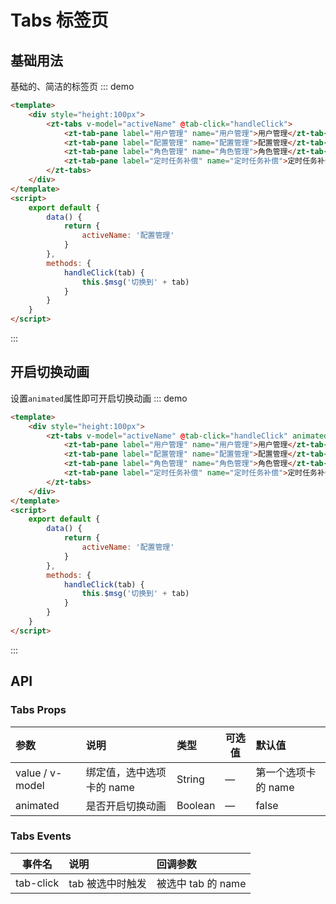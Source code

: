 # Tabs 标签页

## 基础用法

基础的、简洁的标签页
::: demo

```html
<template>
    <div style="height:100px">
        <zt-tabs v-model="activeName" @tab-click="handleClick">
            <zt-tab-pane label="用户管理" name="用户管理">用户管理</zt-tab-pane>
            <zt-tab-pane label="配置管理" name="配置管理">配置管理</zt-tab-pane>
            <zt-tab-pane label="角色管理" name="角色管理">角色管理</zt-tab-pane>
            <zt-tab-pane label="定时任务补偿" name="定时任务补偿">定时任务补偿</zt-tab-pane>
        </zt-tabs>
    </div>
</template>
<script>
    export default {
        data() {
            return {
                activeName: '配置管理'
            }
        },
        methods: {
            handleClick(tab) {
                this.$msg('切换到' + tab)
            }
        }
    }
</script>
```

:::

## 开启切换动画

设置`animated`属性即可开启切换动画
::: demo

```html
<template>
    <div style="height:100px">
        <zt-tabs v-model="activeName" @tab-click="handleClick" animated>
            <zt-tab-pane label="用户管理" name="用户管理">用户管理</zt-tab-pane>
            <zt-tab-pane label="配置管理" name="配置管理">配置管理</zt-tab-pane>
            <zt-tab-pane label="角色管理" name="角色管理">角色管理</zt-tab-pane>
            <zt-tab-pane label="定时任务补偿" name="定时任务补偿">定时任务补偿</zt-tab-pane>
        </zt-tabs>
    </div>
</template>
<script>
    export default {
        data() {
            return {
                activeName: '配置管理'
            }
        },
        methods: {
            handleClick(tab) {
                this.$msg('切换到' + tab)
            }
        }
    }
</script>
```

:::

## API

### Tabs Props

| 参数            | 说明                      | 类型    | 可选值 | 默认值              |
| :-------------- | :------------------------ | :------ | ------ | :------------------ |
| value / v-model | 绑定值，选中选项卡的 name | String  | —      | 第一个选项卡的 name |
| animated        | 是否开启切换动画          | Boolean | —      | false               |

### Tabs Events

| 事件名    | 说明             | 回调参数           |
| --------- | :--------------- | :----------------- |
| tab-click | tab 被选中时触发 | 被选中 tab 的 name |
